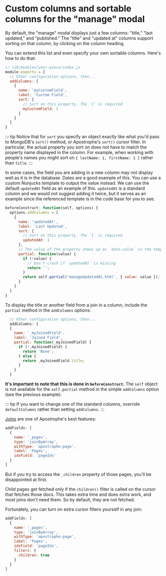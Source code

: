# Custom columns and sortable columns for the "manage" modal

By default, the "manage" modal displays just a few columns: "title," "last updated," and "published." The "title" and "updated at" columns support sorting on that column, by clicking on the column heading.

You can extend this list and even specify your own sortable columns. Here's how to do that:

```javascript
// lib/modules/your-piece/index.js
module.exports = {
  // Other configuration options, then...
  addColumns: [
    {
      name: 'myCustomField',
      label: 'Custom Field',
      sort: {
        // Sort on this property. The `1` is required
        myCustomField: 1
      }
    }
  ]
}
```

::: tip
Notice that for `sort` you specify an object exactly like what you'd pass to MongoDB's `sort()` method, or Apostrophe's `sort()` cursor filter. In particular, the actual property you sort on does not have to match the property name displayed in the column. For example, when working with people's names you might sort on `{ lastName: 1, firstName: 1 }` rather than `title`.
:::

In some cases, the field you are adding in a new column may not display well as it is in the database. Dates are a good example of this. You can use a custom Nunjucks template to output the value instead. We can use the default `updatedAt` field as an example of this. `updatedAt` is a standard column and we would not suggest adding it twice, but it serves as an example since the referenced template is in the code base for you to see.

```javascript
beforeConstruct: function(self, options) {
  options.addColumns = [
    {
      name: 'updatedAt',
      label: 'Last Updated',
      sort: {
        // Sort on this property. The `1` is required
        updatedAt: 1
      },
      // The value of the property shows up as `data.value` in the template.
      partial: function(value) {
        if (!value) {
          // Don't crash if `updatedAt` is missing
          return '';
        }
        return self.partial('manageUpdatedAt.html', { value: value });
      }
    }
  ]
}
```
To display the title or another field from a join in a column, include the `partial` method in the `addColumns` options:

```javascript
  // Other configuration options, then...
  addColumns: [
  {
    name: '_myJoinedField',
    label: 'Joined Field',
    partial: function(_myJoinedField) {
      if (!_myJoinedField) {
        return 'None';
      } else {
        return _myJoinedField.title;
      }
    }
  }
```

**It's important to note that this is done in `beforeConstruct`.** The `self` object is not available for the `self.partial` method in the simple `addColumns` option (see the previous example).

::: tip
If you want to change one of the standard columns, override `defaultColumns` rather than setting `addColumns`.
:::


[Joins](/reference/field-types/joinbyone.md) are one of Apostrophe's best features:

```javascript
addFields: [
  {
    name: '_pages',
    type: 'joinByArray',
    withType: 'apostrophe-page',
    label: 'Pages',
    idsField: 'pageIds'
  }
]
```

But if you try to access the `_children` property of those pages, you'll be disappointed at first.

Child pages get fetched only if the `children()` filter is called on the cursor that fetches those docs. This takes extra time and does extra work, and most joins don't need them. So by default, they are not fetched.

Fortunately, you can turn on extra cursor filters yourself in any join:

```javascript
addFields: [
  {
    name: '_pages',
    type: 'joinByArray',
    withType: 'apostrophe-page',
    label: 'Pages',
    idsField: 'pageIds',
    filters: {
      children: true
    }
  }
]
```

